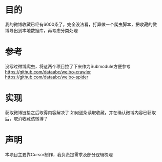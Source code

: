 # 目的
我的微博收藏已经有6000条了，完全没法看，打算做一个爬虫脚本，把收藏的微博导出到本地数据库，再考虑分类处理

# 参考
没写过微博爬虫，将这两个项目拉了下来作为Submodule方便参考
https://github.com/dataabc/weibo-crawler
https://github.com/dataabc/weibo-spider

# 实现
获取微博链接之后取得内容解决了
如何逐条读取收藏，并在确认微博内容已获取后，取消收藏该微博？

# 声明
本项目主要靠Cursor制作，我负责提需求及部分逻辑梳理